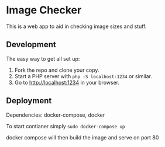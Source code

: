 # Image Checker
This is a web app to aid in checking image sizes and stuff.

## Development
The easy way to get all set up:

1. Fork the repo and clone your copy.
2. Start a PHP server with `php -S localhost:1234` or similar.
3. Go to [http://localhost:1234](http://localhost:1234) in your browser.

## Deployment 

Dependencies: docker-compose, docker

To start contianer simply  `sudo docker-compose up` 

docker compose will then build the image and serve on port 80
